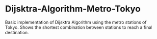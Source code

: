 # Dijsktra-Algorithm-Metro-Tokyo
Basic implementation of Dijsktra Algorithm using the metro stations of Tokyo. Shows the shortest combination between stations to reach a final destination.
